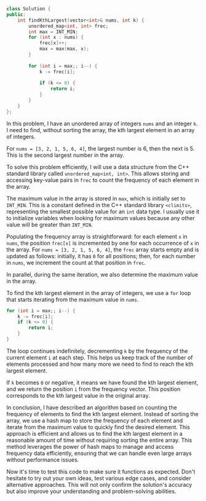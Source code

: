 ```cpp
class Solution {
public:
    int findKthLargest(vector<int>& nums, int k) {
        unordered_map<int, int> frec;
        int max = INT_MIN;
        for (int x : nums) {
            frec[x]++;
            max = max(max, x);
        }
    
        for (int i = max;; i--) {
            k -= frec[i];
            
            if (k <= 0) {
                return i;
            }
        }
    }
};
```

In this problem, I have an unordered array of integers `nums` and an integer `k`. I need to find, without sorting the array, the kth largest element in an array of integers.

For `nums = [3, 2, 1, 5, 6, 4]`, the largest number is 6, then the next is 5. This is the second largest number in the array.

To solve this problem efficiently, I will use a data structure from the C++ standard library called `unordered_map<int, int>`. This allows storing and accessing key-value pairs in `frec` to count the frequency of each element in the array.

The maximum value in the array is stored in `max`, which is initially set to `INT_MIN`. This is a constant defined in the C++ standard library `<climits>`, representing the smallest possible value for an `int` data type. I usually use it to initialize variables when looking for maximum values because any other value will be greater than `INT_MIN`.

Populating the frequency array is straightforward: for each element `x` in `nums`, the position `frec[x]` is incremented by one for each occurrence of `x` in the array. For `nums = [3, 2, 1, 5, 6, 4]`, the `frec` array starts empty and is updated as follows: initially, it has `0` for all positions; then, for each number in `nums`, we increment the count at that position in `frec`.

In parallel, during the same iteration, we also determine the maximum value in the array.

To find the kth largest element in the array of integers, we use a `for` loop that starts iterating from the maximum value in `nums`.

```cpp
for (int i = max;; i--) {
    k -= frec[i];
    if (k <= 0) {
        return i;
    }
}
```

The loop continues indefinitely, decrementing `k` by the frequency of the current element `i` at each step. This helps us keep track of the number of elements processed and how many more we need to find to reach the kth largest element.

If `k` becomes `0` or negative, it means we have found the kth largest element, and we return the position `i` from the frequency vector. This position corresponds to the kth largest value in the original array.

In conclusion, I have described an algorithm based on counting the frequency of elements to find the kth largest element. Instead of sorting the array, we use a hash map to store the frequency of each element and iterate from the maximum value to quickly find the desired element. This approach is efficient and allows us to find the kth largest element in a reasonable amount of time without requiring sorting the entire array. This method leverages the power of hash maps to manage and access frequency data efficiently, ensuring that we can handle even large arrays without performance issues.

Now it's time to test this code to make sure it functions as expected. Don't hesitate to try out your own ideas, test various edge cases, and consider alternative approaches. This will not only confirm the solution's accuracy but also improve your understanding and problem-solving abilities.